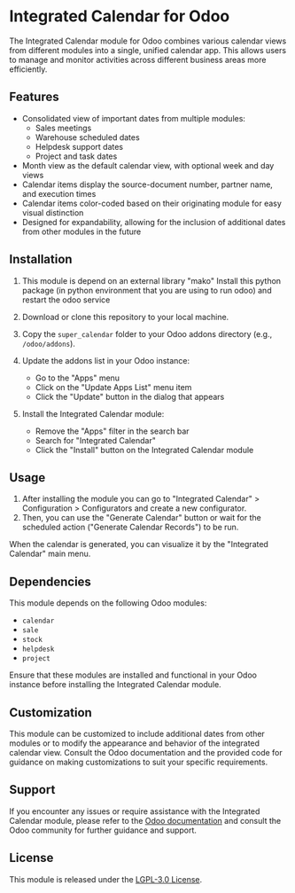 # Integrated Calendar for Odoo

The Integrated Calendar module for Odoo combines various calendar views from different modules into a single, unified calendar app. This allows users to manage and monitor activities across different business areas more efficiently.

## Features

- Consolidated view of important dates from multiple modules:
  - Sales meetings
  - Warehouse scheduled dates
  - Helpdesk support dates
  - Project and task dates
- Month view as the default calendar view, with optional week and day views
- Calendar items display the source-document number, partner name, and execution times
- Calendar items color-coded based on their originating module for easy visual distinction
- Designed for expandability, allowing for the inclusion of additional dates from other modules in the future



## Installation

1. This module is depend on an external library "mako"
Install this python package (in python environment that you are using to run odoo)
and restart the odoo service 

2. Download or clone this repository to your local machine.
3. Copy the `super_calendar` folder to your Odoo addons directory (e.g., `/odoo/addons`).
4. Update the addons list in your Odoo instance:
   - Go to the "Apps" menu
   - Click on the "Update Apps List" menu item
   - Click the "Update" button in the dialog that appears
5. Install the Integrated Calendar module:
   - Remove the "Apps" filter in the search bar
   - Search for "Integrated Calendar"
   - Click the "Install" button on the Integrated Calendar module

## Usage
1. After installing the module you can go to "Integrated Calendar" > Configuration > Configurators
and create a new configurator. 
2. Then, you can use the "Generate Calendar" button or wait for the scheduled action ("Generate Calendar Records") to be run.

When the calendar is generated, you can visualize it by the "Integrated Calendar" main menu.

## Dependencies

This module depends on the following Odoo modules:

- `calendar`
- `sale`
- `stock`
- `helpdesk`
- `project`

Ensure that these modules are installed and functional in your Odoo instance before installing the Integrated Calendar module.

## Customization

This module can be customized to include additional dates from other modules or to modify the appearance and behavior of the integrated calendar view. Consult the Odoo documentation and the provided code for guidance on making customizations to suit your specific requirements.

## Support

If you encounter any issues or require assistance with the Integrated Calendar module, please refer to the [Odoo documentation](https://www.odoo.com/documentation/14.0/) and consult the Odoo community for further guidance and support.

## License

This module is released under the [LGPL-3.0 License](https://www.gnu.org/licenses/lgpl-3.0.html).
